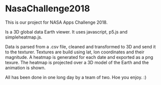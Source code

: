 # NasaChallenge2018

This is our project for NASA Apps Challenge 2018.

Is a 3D global data Earth viewer.
It uses javascript, p5.js and simpleheatmap.js.

Data is parsed from a .csv file, cleaned and transformed to 3D and send it to the texturer.
Textures are build using lat, lon coordinates and their magnitude.
A heatmap is generated for each date and exported as a png texure.
The heatmap is projected over a 3D model of the Earth and the animation is shown.

All has been done in one long day by a team of two.
Hoe you enjoy. :)
